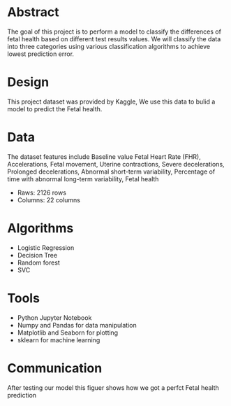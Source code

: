 # Abstract

The goal of this project is to perform a  model to classify the differences of fetal health based on different test results values. We will classify the data into
three categories using various classification algorithms to achieve lowest prediction error.

# Design

This project dataset was provided by Kaggle, We use this data to bulid a model to predict the Fetal health.

# Data

The dataset features include Baseline value Fetal Heart Rate (FHR), Accelerations, Fetal movement, Uterine contractions, Severe decelerations, Prolonged decelerations,
Abnormal short-term variability, Percentage of time with abnormal long-term variability, Fetal health

- Raws: 2126 rows 
- Columns: 22 columns

# Algorithms

- Logistic Regression
- Decision Tree
- Random forest
- SVC

# Tools
 
- Python Jupyter Notebook
- Numpy and Pandas for data manipulation
- Matplotlib and Seaborn for plotting
- sklearn for machine learning

# Communication

After testing our model this figuer shows how we got a perfct Fetal health prediction


